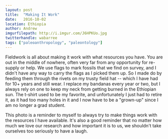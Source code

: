```yaml
---
layout: post
title:  "Making It Work"
date:   2016-10-02
location: Ethiopia
author: Andrew
imgurfilepath: http://i.imgur.com/J6HPKUo.jpg
twitterhandle: wabarree
tags: ["paleoanthropology", "paleontology"]
---
```


Fieldwork is all about making it work with what resources you have.  You are out in the middle of nowhere, often very far from any opportunity for re-supply or help.  We use flags to mark fossils that we find on survey, and I didn't have any way to carry the flags as I picked them up. So I made do by feeding them through the rivets on my trusty field hat -- which I have had for 10+ years and still wear. I replace my bandanas every year or two, but I always rely on one to keep my neck from getting burned in the Ethiopian sun. The t-shirt used to be my favorite, and unfortunately I just had to retire it, as it had too many holes in it and I now have to be a "grown-up" since I am no longer a grad student. 

This photo is a reminder to myself to always try to make things work with the resources I have available.  It's also a good reminder that no matter how much we love our research and how important it is to us, we shouldn't take ourselves too seriously to have a laugh.

